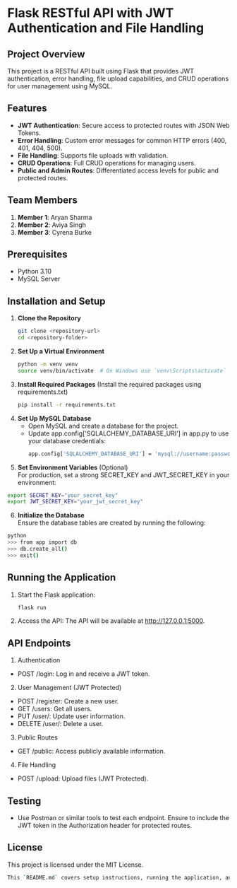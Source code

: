 # Flask RESTful API with JWT Authentication and File Handling

## Project Overview
This project is a RESTful API built using Flask that provides JWT authentication, error handling, file upload capabilities, and CRUD operations for user management using MySQL. 

## Features
- **JWT Authentication**: Secure access to protected routes with JSON Web Tokens.
- **Error Handling**: Custom error messages for common HTTP errors (400, 401, 404, 500).
- **File Handling**: Supports file uploads with validation.
- **CRUD Operations**: Full CRUD operations for managing users.
- **Public and Admin Routes**: Differentiated access levels for public and protected routes.

## Team Members
1. **Member 1**: Aryan Sharma
2. **Member 2**: Aviya Singh
3. **Member 3**: Cyrena Burke

## Prerequisites
- Python 3.10
- MySQL Server

## Installation and Setup

1. **Clone the Repository**
   ```bash
   git clone <repository-url>
   cd <repository-folder>
   ```
2. **Set Up a Virtual Environment**
   ```bash
   python -m venv venv
   source venv/bin/activate  # On Windows use `venv\Scripts\activate`
   ```
3. **Install Required Packages** (Install the required packages using requirements.txt)
   ```bash
   pip install -r requirements.txt
   ```
4. **Set Up MySQL Database**
    * Open MySQL and create a database for the project.
    * Update app.config['SQLALCHEMY_DATABASE_URI'] in app.py to use your database credentials:
      ```bash
      app.config['SQLALCHEMY_DATABASE_URI'] = 'mysql://username:password@localhost/database_name'
      ```
5. **Set Environment Variables** (Optional) <br> 
For production, set a strong SECRET_KEY and JWT_SECRET_KEY in your environment:
 ```bash
 export SECRET_KEY="your_secret_key"
 export JWT_SECRET_KEY="your_jwt_secret_key"
 ```
6. **Initialize the Database** <br> 
Ensure the database tables are created by running the following:
```bash
python
>>> from app import db
>>> db.create_all()
>>> exit()
```
##  Running the Application
1. Start the Flask application:
   ```bash
   flask run
    ```
2. Access the API: The API will be available at http://127.0.0.1:5000.

## API Endpoints
1. Authentication
  * POST /login: Log in and receive a JWT token.
2. User Management (JWT Protected)
  * POST /register: Create a new user.
  * GET /users: Get all users.
  * PUT /user/<id>: Update user information.
  * DELETE /user/<id>: Delete a user.
3. Public Routes
  * GET /public: Access publicly available information.
4. File Handling
  * POST /upload: Upload files (JWT Protected).
## Testing
  * Use Postman or similar tools to test each endpoint. Ensure to include the JWT token in the Authorization header for protected routes.
## License
This project is licensed under the MIT License.
```bash
This `README.md` covers setup instructions, running the application, and API usage details. Make sure to replace `<repository-url>` and add the team members' names.
```

